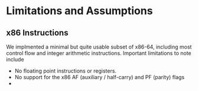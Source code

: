 # Limitations and Assumptions

## x86 Instructions
We implmented a minimal but quite usable subset of x86-64, including most control flow and integer arithmetic instructions.  Important limitations to note include
* No floating point instructions or registers.
* No support for the x86 AF (auxiliary / half-carry) and PF (parity) flags
* 
